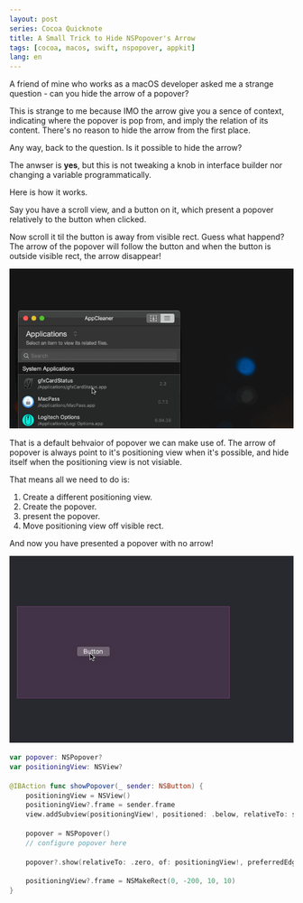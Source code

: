 ```yaml
---
layout: post
series: Cocoa Quicknote
title: A Small Trick to Hide NSPopover's Arrow
tags: [cocoa, macos, swift, nspopover, appkit]
lang: en
---
```


A friend of mine who works as a macOS developer asked me a strange question - can you hide the arrow of a popover?

This is strange to me because IMO the arrow give you a sence of context, indicating where the popover is pop from, and imply the relation of its content. There's no reason to hide the arrow from the first place.

Any way, back to the question. Is it possible to hide the arrow?

The anwser is **yes**, but this is not tweaking a knob in interface builder nor changing a variable programmatically. 

Here is how it works.

Say you have a scroll view, and a button on it, which present a popover relatively to the button when clicked. 

Now scroll it til the button is away from visible rect. Guess what happend? The arrow of the popover will follow the button and when the button is outside visible rect, the arrow disappear!

![Default Popover Behavior](/assets/img/2018-08-08-a-small-trick-to-hide-nspopovers-arrow-02.gif)

That is a default behvaior of popover we can make use of. The arrow of popover is always point to it's positioning view when it's possible, and hide itself when the positioning view is not visiable.

That means all we need to do is:

1. Create a different positioning view.
2. Create the popover.
3. present the popover.
4. Move positioning view off visible rect.

And now you have presented a popover with no arrow!

![Popover with no arrow](/assets/img/2018-08-08-a-small-trick-to-hide-nspopovers-arrow-01.gif)

```swift
var popover: NSPopover?
var positioningView: NSView?

@IBAction func showPopover(_ sender: NSButton) {
    positioningView = NSView()
    positioningView?.frame = sender.frame
    view.addSubview(positioningView!, positioned: .below, relativeTo: sender)

    popover = NSPopover()
    // configure popover here

    popover?.show(relativeTo: .zero, of: positioningView!, preferredEdge: .maxX)

    positioningView?.frame = NSMakeRect(0, -200, 10, 10)
}
```
